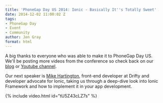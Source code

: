 ```yaml
---
title: 'PhoneGap Day US 2014: Ionic - Basically It''s Totally Sweet'
date: 2014-12-02 11:00:02 Z
tags:
- PhoneGap Day
- Event
- Community
author: Jen Gray
format: html
---
```


A big thanks to everyone who was able to make it to PhoneGap Day US. We'll be posting more videos from the conference so check back on our [blog](http://phonegap.com/blog/tag/phonegap-day/) or [Youtube channel](https://www.youtube.com/user/PhoneGap).

Our next speaker is [Mike Hartington](https://twitter.com/mhartington), front-end developer at Drifty and developer advocate for Ionic, taking us through a deep-dive look into Ionic Framework and how to implement it in your app development.

{% include video.html id="tU5Z43cLZ7s" %}
